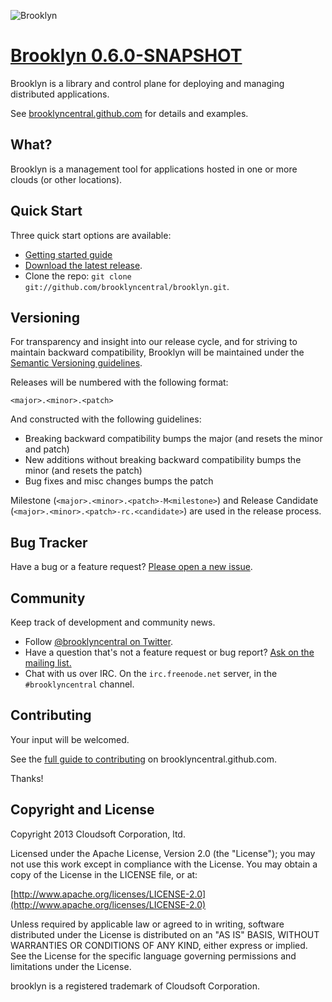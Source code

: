 ![**Brooklyn**](http://brooklyncentral.github.io/style/images/brooklyn.gif)

# [Brooklyn 0.6.0-SNAPSHOT](http://brooklyncentral.github.com) <!-- BROOKLYN_VERSION -->

Brooklyn is a library and control plane for deploying and managing distributed applications.

See [brooklyncentral.github.com](http://brooklyncentral.github.com) for details and examples.

## What?

Brooklyn is a management tool for applications hosted in one or more clouds (or other locations).


## Quick Start

Three quick start options are available:

* [Getting started guide](http://brooklyncentral.github.io/use/guide/quickstart/index.html)
* [Download the latest release](https://github.com/brooklyncentral/brooklyn/tarball/master).
* Clone the repo: `git clone git://github.com/brooklyncentral/brooklyn.git`.

## Versioning

For transparency and insight into our release cycle, and for striving to maintain backward compatibility, Brooklyn will be maintained under the [Semantic Versioning guidelines](http://semver.org/).

Releases will be numbered with the following format:

`<major>.<minor>.<patch>`

And constructed with the following guidelines:

* Breaking backward compatibility bumps the major (and resets the minor and patch)
* New additions without breaking backward compatibility bumps the minor (and resets the patch)
* Bug fixes and misc changes bumps the patch

Milestone (`<major>.<minor>.<patch>-M<milestone>`) and Release Candidate (`<major>.<minor>.<patch>-rc.<candidate>`) are used in the release process.

## Bug Tracker

Have a bug or a feature request? [Please open a new issue](https://github.com/brooklyncentral/brooklyn/issues).

## Community

Keep track of development and community news.

* Follow [@brooklyncentral on Twitter](http://twitter.com/brooklyncentral).
* Have a question that's not a feature request or bug report? [Ask on the mailing list.](http://groups.google.com/group/brooklyn-dev)
* Chat with us over IRC. On the `irc.freenode.net` server, in the `#brooklyncentral` channel.

## Contributing

Your input will be welcomed.

See the [full guide to contributing](http://brooklyncentral.github.com/dev/how-to-contrib.html) on brooklyncentral.github.com.

Thanks!


## Copyright and License

Copyright 2013 Cloudsoft Corporation, ltd.

Licensed under the Apache License, Version 2.0 (the "License");
you may not use this work except in compliance with the License.
You may obtain a copy of the License in the LICENSE file, or at:

  [http://www.apache.org/licenses/LICENSE-2.0](http://www.apache.org/licenses/LICENSE-2.0)

Unless required by applicable law or agreed to in writing, software
distributed under the License is distributed on an "AS IS" BASIS,
WITHOUT WARRANTIES OR CONDITIONS OF ANY KIND, either express or implied.
See the License for the specific language governing permissions and
limitations under the License.

brooklyn is a registered trademark of Cloudsoft Corporation.

